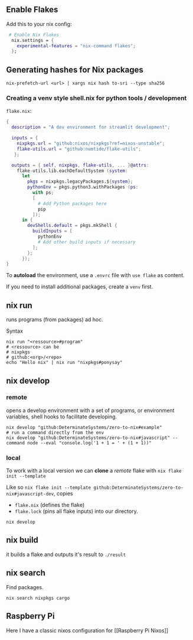 ## Enable Flakes

Add this to your nix config:

```nix
 # Enable Nix Flakes
  nix.settings = {
    experimental-features = "nix-command flakes";
  };
```

## Generating hashes for Nix packages
```shell
nix-prefetch-url <url> | xargs nix hash to-sri --type sha256
```

### Creating a venv style shell.nix for python tools / development

`flake.nix`:

```nix
{
  description = "A dev environment for streamlit development";

  inputs = {
    nixpkgs.url = "github:nixos/nixpkgs?ref=nixos-unstable";
    flake-utils.url = "github:numtide/flake-utils";
   };

  outputs = { self, nixpkgs, flake-utils, ... }@attrs:
    flake-utils.lib.eachDefaultSystem (system:
      let
        pkgs = nixpkgs.legacyPackages.${system};
        pythonEnv = pkgs.python3.withPackages (ps:
          with ps;
          [
            # Add Python packages here
            pip
          ]);
      in {
        devShells.default = pkgs.mkShell {
          buildInputs = [
            pythonEnv
            # Add other build inputs if necessary
          ];
        };
      });
}

```

To **autoload** the environment, use a `.envrc` file with `use flake` as content.

If you need to install additional packages, create a `venv` first. 

## nix run

runs programs (from packages) ad hoc.

Syntax

```shell
nix run "<ressource>#program"
# <ressource> can be
# nixpkgs
# github:<org>/<repo>
echo "Hello nix" | nix run "nixpkgs#ponysay"
```

## nix develop

### remote

opens a develop environment with a set of programs, or environment variables, shell hooks to facilitate developing. 

```shell
nix develop "github:DeterminateSystems/zero-to-nix#example"
# run a command directly from the env
nix develop "github:DeterminateSystems/zero-to-nix#javascript" --command node --eval "console.log('1 + 1 = ' + (1 + 1))"
```

### local

To work with a local version we can **clone** a *remote* flake with `nix flake init --template`

Like so `nix flake init --template github:DeterminateSystems/zero-to-nix#javascript-dev`, copies 
- `flake.nix` (defines the flake)
- `flake.lock` (pins all flake inputs) into our directory. 

```shell
nix develop
```

## nix build

it builds a flake and outputs it's result to `./result`

## nix search

Find packages.

`nix search nixpkgs cargo`

## Raspberry Pi

Here I have a classic nixos configuration for [[Raspberry Pi Nixos]]
